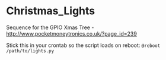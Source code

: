 Christmas_Lights
================

Sequence for the GPIO Xmas Tree - http://www.pocketmoneytronics.co.uk/?page_id=239

Stick this in your crontab so the script loads on reboot:
```@reboot /path/to/lights.py```
